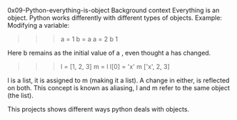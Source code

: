 0x09-Python-everything-is-object
Background context
Everything is an object. Python works differently with different types of objects. Example: Modifying a variable:

>>> a = 1
>>> b = a
>>> a = 2
>>> b
1
>>>
Here b remains as the initial value of a , even thought a has changed.

>>> l = [1, 2, 3]
>>> m = l
>>> l[0] = 'x'
>>> m
['x', 2, 3]
>>>
l is a list, it is assigned to m (making it a list). A change in either, is reflected on both. This concept is known as aliasing, l and m refer to the same object (the list).

This projects shows different ways python deals with objects.
